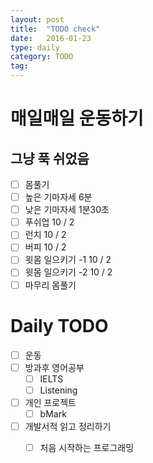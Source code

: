```yaml
---
layout: post
title:  "TODO check"
date:   2016-01-23
type: daily
category: TODO
tag:
---
```


# 매일매일 운동하기

## 그냥 푹 쉬었음

- [ ] 몸풀기
- [ ] 높은 기마자세 6분
- [ ] 낮은 기마자세 1분30초
- [ ] 푸쉬업 10 / 2
- [ ] 런치 10 / 2
- [ ] 버피 10 / 2
- [ ] 윗몸 일으키기 -1 10 / 2
- [ ] 윗몸 일으키기 -2 10 / 2
- [ ] 마무리 몸풀기

# Daily TODO

- [ ] 운동
- [ ] 방과후 영어공부
	- [ ] IELTS
	- [ ] Listening
- [ ] 개인 프로젝트
	- [ ] bMark
- [ ] 개발서적 읽고 정리하기
	- [ ] 처음 시작하는 프로그래밍



